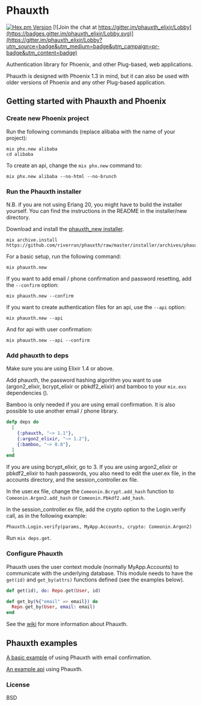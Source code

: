 # Phauxth

[![Hex.pm Version](http://img.shields.io/hexpm/v/phauxth.svg)](https://hex.pm/packages/phauxth)
[![Join the chat at https://gitter.im/phauxth_elixir/Lobby](https://badges.gitter.im/phauxth_elixir/Lobby.svg)](https://gitter.im/phauxth_elixir/Lobby?utm_source=badge&utm_medium=badge&utm_campaign=pr-badge&utm_content=badge)

Authentication library for Phoenix, and other Plug-based, web applications.

Phauxth is designed with Phoenix 1.3 in mind, but it can also be used with
older versions of Phoenix and any other Plug-based application.

## Getting started with Phauxth and Phoenix

### Create new Phoenix project

Run the following commands (replace alibaba with the name of your project):

    mix phx.new alibaba
    cd alibaba

To create an api, change the `mix phx.new` command to:

    mix phx.new alibaba --no-html --no-brunch

### Run the Phauxth installer

N.B. if you are not using Erlang 20, you might have to build the installer
yourself. You can find the instructions in the README in the installer/new
directory.

Download and install the [phauxth_new installer](https://github.com/riverrun/phauxth/raw/master/installer/archives/phauxth_new.ez).

    mix archive.install https://github.com/riverrun/phauxth/raw/master/installer/archives/phauxth_new.ez

For a basic setup, run the following command:

    mix phauxth.new

If you want to add email / phone confirmation and password resetting, add the `--confirm` option:

    mix phauxth.new --confirm

If you want to create authentication files for an api, use the `--api` option:

    mix phauxth.new --api

And for api with user confirmation:

    mix phauxth.new --api --confirm

### Add phauxth to deps

Make sure you are using Elixir 1.4 or above.

Add phauxth, the password hashing algorithm you want to use
(argon2_elixir, bcrypt_elixir or pbkdf2_elixir) and bamboo to your
`mix.exs` dependencies ().

Bamboo is only needed if you are using email confirmation. It is also
possible to use another email / phone library.

```elixir
defp deps do
  [
    {:phauxth, "~> 1.1"},
    {:argon2_elixir, "~> 1.2"},
    {:bamboo, "~> 0.8"},
  ]
end
```

If you are using bcrypt_elixir, go to 3.
If you are using argon2_elixir or pbkdf2_elixir to hash passwords, you also need to
edit the user.ex file, in the accounts directory, and the session_controller.ex file.

In the user.ex file, change the `Comeonin.Bcrypt.add_hash` function to `Comeonin.Argon2.add_hash`
or `Comeonin.Pbkdf2.add_hash`.

In the session_controller.ex file, add the crypto option to the Login.verify call, as
in the following example:

    Phauxth.Login.verify(params, MyApp.Accounts, crypto: Comeonin.Argon2)

Run `mix deps.get`.

### Configure Phauxth

Phauxth uses the user context module (normally MyApp.Accounts) to communicate
with the underlying database. This module needs to have the `get(id)` and
`get_by(attrs)` functions defined (see the examples below).

```elixir
def get(id), do: Repo.get(User, id)

def get_by(%{"email" => email}) do
  Repo.get_by(User, email: email)
end
```

See the [wiki](https://github.com/riverrun/phauxth/wiki) for more
information about Phauxth.

## Phauxth examples

[A basic example](https://github.com/riverrun/phauxth-example) of using
Phauxth with email confirmation.

[An example api](https://github.com/riverrun/phoenix-todoapp) using Phauxth.

### License

BSD
